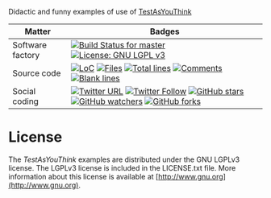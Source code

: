 Didactic and funny examples of use of [TestAsYouThink](https://xapn.github.io/test-as-you-think)

Matter | Badges
------ | ------
Software factory    | [![Build Status for master](https://travis-ci.org/xapn/test-as-you-think-examples.svg?branch=master)](https://travis-ci.org/xapn/test-as-you-think-examples) [![License: GNU LGPL v3](https://img.shields.io/badge/License-LGPL%20v3-blue.svg)](http://www.gnu.org/licenses/lgpl-3.0)
Source code         | [![LoC](https://tokei.rs/b1/github/xapn/test-as-you-think-examples?category=code)](https://github.com/xapn/test-as-you-think-examples) [![Files](https://tokei.rs/b1/github/xapn/test-as-you-think-examples?category=files)](https://github.com/xapn/test-as-you-think-examples) [![Total lines](https://tokei.rs/b1/github/xapn/test-as-you-think-examples?category=lines)](https://github.com/xapn/test-as-you-think-examples) [![Comments](https://tokei.rs/b1/github/xapn/test-as-you-think-examples?category=comments)](https://github.com/xapn/test-as-you-think-examples) [![Blank lines](https://tokei.rs/b1/github/xapn/test-as-you-think-examples?category=blanks)](https://github.com/xapn/test-as-you-think-examples)
Social coding       | [![Twitter URL](https://img.shields.io/twitter/url/https/github.com/xapn/test-as-you-think-examples.svg?style=social)](https://twitter.com/intent/tweet?text=Wow:&url=https%3A%2F%2Fgithub.com%2Fxapn%2Ftest-as-you-think-examples) [![Twitter Follow](https://img.shields.io/twitter/follow/xengineer.svg?style=social&label=Follow)](https://twitter.com/intent/follow?screen_name=xengineer) [![GitHub stars](https://img.shields.io/github/stars/xapn/test-as-you-think-examples.svg?style=social&label=Star)](https://github.com/xapn/test-as-you-think-examples/stargazers) [![GitHub watchers](https://img.shields.io/github/watchers/xapn/test-as-you-think-examples.svg?style=social&label=Watch)](https://github.com/xapn/test-as-you-think-examples/watchers) [![GitHub forks](https://img.shields.io/github/forks/xapn/test-as-you-think-examples.svg?style=social&label=Fork)](https://github.com/xapn/test-as-you-think-examples/network)

# License

The *TestAsYouThink* examples are distributed under the GNU LGPLv3 license. The LGPLv3 license is included in the LICENSE.txt file. More information about this license is available at [http://www.gnu.org](http://www.gnu.org).
